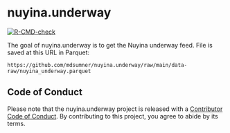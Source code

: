 
<!-- README.md is generated from README.Rmd. Please edit that file -->

# nuyina.underway

<!-- badges: start -->

[![R-CMD-check](https://github.com/mdsumner/nuyina.underway/actions/workflows/R-CMD-check.yaml/badge.svg)](https://github.com/mdsumner/nuyina.underway/actions/workflows/R-CMD-check.yaml)
<!-- badges: end -->

The goal of nuyina.underway is to get the Nuyina underway feed. File is
saved at this URL in Parquet:

    https://github.com/mdsumner/nuyina.underway/raw/main/data-raw/nuyina_underway.parquet

## Code of Conduct

Please note that the nuyina.underway project is released with a
[Contributor Code of
Conduct](https://contributor-covenant.org/version/2/1/CODE_OF_CONDUCT.html).
By contributing to this project, you agree to abide by its terms.
